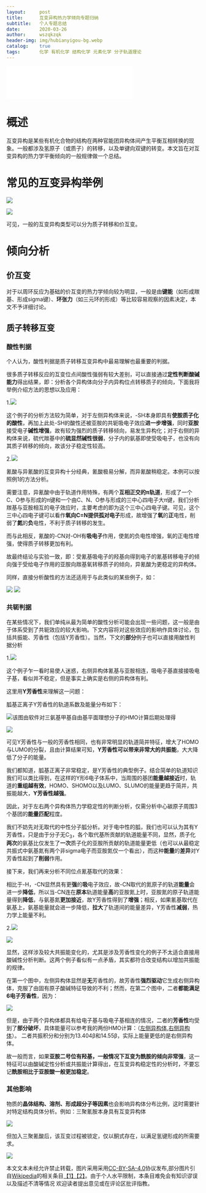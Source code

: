 ```yaml
---
layout:     post
title:      互变异构热力学倾向专题归纳
subtitle:   个人专题总结
date:       2020-03-26
author:     wszqkzqk
header-img: img/hubianyigou-bg.webp
catalog:    true
tags:       化学 有机化学 结构化学 元素化学 分子轨道理论
---
```


<iframe frameborder="no" border="0" marginwidth="0" marginheight="0" width="330" height="86" src="//music.163.com/outchain/player?type=2&id=1317457147&auto=1&height=66"></iframe>

# 概述

互变异构是某些有机化合物的结构在两种官能团异构体间产生平衡互相转换的现象。一般都涉及氢原子（或质子）的转移，以及单键向双键的转变。本文旨在对互变异构的热力学平衡倾向的一般规律做一个总结。

# 常见的互变异构举例

![](/img/500px-Tautomers_zh.webp)

![](/img/220px-Oxepin-benzene_oxide.webp)

可见，一般的互变异构类型可以分为质子转移和价互变。

# 倾向分析

## 价互变

对于以周环反应为基础的价互变的热力学倾向较为明显，一般是由**键能**（如形成羰基、形成sigma键）、**环张力**（如三元环的形成）等比较容易观察的因素决定，本文不予详细讨论。

## 质子转移互变

### 酸性判据

个人认为，酸性判据是质子转移互变异构中最易理解也最重要的判据。

很多质子转移反应的互变位点间酸性强弱有较大差别，可以直接通过**定性判断酸碱能力**得出结果，即：分析各个异构体向分子内异构位点转移质子的倾向，下面我将举例介绍方法的思想以及应用：

1.![](/img/互变述图1.webp)

这个例子的分析方法较为简单，对于左侧异构体来说，-SH本身即具有**使胺质子化的酸性**，再加上此处-SH的酸性还被亚胺的共轭吸电子效应**进一步增强**，同时**亚胺**接受电子**碱性增强**，故有较为强烈的质子转移倾向，易发生异构化；对于右侧的异构体来说，硫代羰基中的**硫显然碱性很弱**，分子内的氨基即使受吸电子，也没有向其质子转移的倾向，故该分子稳定性较高。

2.![](/img/互变述图2.webp)

氰酸与异氰酸的互变异构十分经典，氰酸极易分解，而异氰酸稍稳定。本例可以按照例1的方法分析。

需要注意，异氰酸中由于轨道作用特殊，有两个**互相正交的π轨道**，形成了一个C、O参与形成的π键和一个由C、N、O参与形成的三中心四电子大π键，我们分析羰基与亚胺相互的电子效应时，主要考虑的即为这个三中心四电子键。可见，这个三中心四电子键可以看作**氧向C=N提供孤对电子**形成，故增强了**氧**的**正**电性，削弱了**氮**的**负**电性，不利于质子转移的发生。

而与此相反，氰酸的-CN对-OH有**吸电子**作用，使氮的负电性增强，氧的正电性增强，使得质子转移更加有利。

故最终结论与实验一致，即：受氰基吸电子的羟基向得到电子的氰基转移电子的倾向强于受给电子作用的亚胺向羰基氧转移质子的倾向，异氰酸为更稳定的异构体。

同样，直接分析酸性的方法还适用于与此类似的某些例子，如：

![](/img/互变述图3.webp)
![](/img/互变述图4.webp)

### 共轭判据

在某些情况下，我们单纯从最为简单的酸性分析可能会出现一些问题，这一般是由于体系受到了共轭效应的较大影响。下文内容将对这些效应的影响作具体讨论，包括共振能、芳香性（包括Y芳香性）。当然，下文的**部分**例子也可以直接用酸性判据分析

1.![](/img/互变述图5.webp)

这个例子乍一看时易使人迷惑，右侧异构体氰基与亚胺相连，吸电子基直接接吸电子基，看似并不稳定，但是事实上确实是右侧的异构体有利。

这里用**Y芳香性**来理解这一问题：

胍基正离子Y芳香性的轨道系数及能量分布如下：

![该图由软件对三氨基甲基自由基平面理想分子的HMO计算后期处理得](/img/Y芳香性述图0.webp)

![](/img/Y芳香性述图5.webp)

可见Y芳香性与一般的芳香性相同，也有非常明显的轨道简并特征，增大了HOMO与LUMO的分裂，且由计算结果可知，**Y芳香性可以带来非常大的共振能**，大大降低了分子的能量。

我们都知道，胍基正离子非常稳定，是Y芳香性的典型例子。结合简单的轨道知识我们可以类比得到，在这样的Y形6电子体系中，当周围的基团**能量越接近**时，轨道的**重组越有效**，HOMO、SHOMO以及LUMO、SLUMO的能量更趋于简并，共振能越大，**Y芳香性越强**。

因此，对于左右两个异构体热力学稳定性的判断分析，仅需分析中心碳原子周围3个基团的**能量匹配**程度。

我们不妨先对无取代的中性分子胍分析。对于电中性的胍，我们也可以认为其有Y芳香性，只是由于分子无C<sub>3</sub>，各个取代基所贡献的轨道能量不同，显然，质子化**两次**的氨基比仅发生了**一次**质子化的亚胺所贡献的轨道能量更低（也可以从最稳定共振式中氨基氮有两个非sigma电子而亚胺氮仅一个看出），而这种**能量**的**差异**对Y芳香性起到了**削弱**作用。

接下来，我们再来分析不同位点氰基取代的效果：

相比于-H，-CN显然具有更**强**的**吸**电子效应，故-CN取代的氮原子的轨道**能量**会进一步**降低**，所以当-CN连在**原本**轨道能量**高**的亚胺氮上时，亚胺氮的原子轨道能量得到**降低**，与氨基氮**更加接近**，故Y芳香性得到了**增强**；相反，如果氰基取代在氨基上，氨基能量就会进一步降低，**拉大**了轨道间的能量差异，Y芳香性**减弱**，热力学上能量不利。

2.![](/img/互变述图6.webp)

![](/img/互变述图4.webp)

显然，这样涉及较大共振能变化的，尤其是涉及芳香性变化的例子不太适合直接用酸碱性分析判断。这两个例子看似有一点矛盾，其实都符合改变结构以增加共振能的规律。

在第一个图中，左侧异构体显然是**无**芳香性的，故芳香性**强烈驱动**它生成右侧异构体，克服了由固有原子酸碱特征导致的不利；然而，在第二个图中，二者**都能满足6电子芳香性**，因为：

![](/img/互变述图7.webp)

但是，由于两个异构体都具有给电子基与吸电子基相连的情况，二者的**芳香性**均受到了**部分破坏**，具体能量可以参考我的两份HMO计算：（[左侧异构体](https://raw.githubusercontent.com/wszqkzqk/HMOcalculations/master/HMOTheory/pdf/2-羟基吡啶.pdf),[右侧异构体](https://raw.githubusercontent.com/wszqkzqk/HMOcalculations/master/HMOTheory/pdf/内酰胺.pdf)）。
二者共振积分和分别为13.404β和14.55β，实际上能量更低的是右侧异构体。

故一般而言，如果**亚胺二号位有羟基，一般情况下互变为酰胺的倾向非常强**，这一特征可以由酸碱定性分析或共振能计算得出，在互变异构稳定性的分析时，不要忘记**酰胺相比于亚胺酸一般更加稳定**。

### 其他影响

物质的**晶体结构、溶剂、形成超分子等因素**也会影响异构体分布比例，这时需要针对特定结构具体分析。例如：三聚氰胺本身具有互变异构体

![](/img/互变述图7.webp)

但加入三聚氰酸后，该互变过程被锁定，仅以酮式存在，以满足氢键形成的所需要求。

![](/img/互变述图8.webp)



本文文本未经允许禁止转载，图片采用采用[CC-BY-SA-4.0](https://creativecommons.org/licenses/by-sa/4.0/)协议发布,部分图片引自[Wikipedia](https://www.wikipedia.org/)的相关条目[【1】](https://zh.wikipedia.org/wiki/%E4%B8%89%E8%81%9A%E6%B0%B0%E9%85%B8)[【2】](https://en.wikipedia.org/wiki/Cyanuric_acid)。由于个人水平限制，本条目难免会有知识谬误以及描述不清等情况 欢迎读者提出意见或在评论区批评指教。
